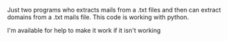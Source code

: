 Just two programs who extracts mails from a .txt files and then can extract domains from a .txt mails file. This code is working with python.

I'm available for help to make it work if it isn't working
